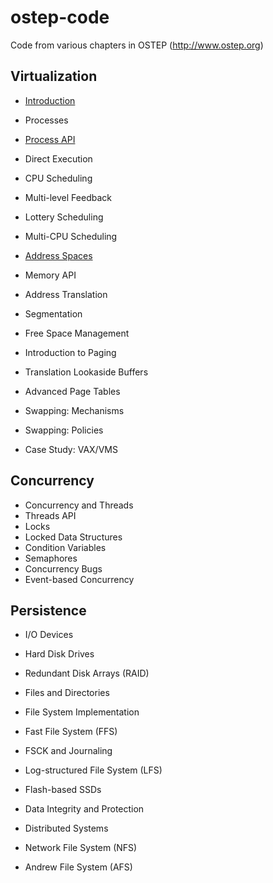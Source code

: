 # ostep-code
Code from various chapters in OSTEP (http://www.ostep.org)

## Virtualization

* [Introduction](https://github.com/remzi-arpacidusseau/ostep-code/tree/master/intro)

* Processes
* [Process API](https://github.com/remzi-arpacidusseau/ostep-code/tree/master/cpu-api)
* Direct Execution
* CPU Scheduling
* Multi-level Feedback
* Lottery Scheduling
* Multi-CPU Scheduling

* [Address Spaces](https://github.com/remzi-arpacidusseau/ostep-code/tree/master/vm-intro)
* Memory API
* Address Translation
* Segmentation
* Free Space Management
* Introduction to Paging
* Translation Lookaside Buffers
* Advanced Page Tables
* Swapping: Mechanisms
* Swapping: Policies
* Case Study: VAX/VMS

## Concurrency

* Concurrency and Threads
* Threads API
* Locks
* Locked Data Structures
* Condition Variables
* Semaphores
* Concurrency Bugs
* Event-based Concurrency

## Persistence

* I/O Devices
* Hard Disk Drives
* Redundant Disk Arrays (RAID)
* Files and Directories
* File System Implementation
* Fast File System (FFS)
* FSCK and Journaling
* Log-structured File System (LFS)
* Flash-based SSDs
* Data Integrity and Protection

* Distributed Systems
* Network File System (NFS)
* Andrew File System (AFS)

